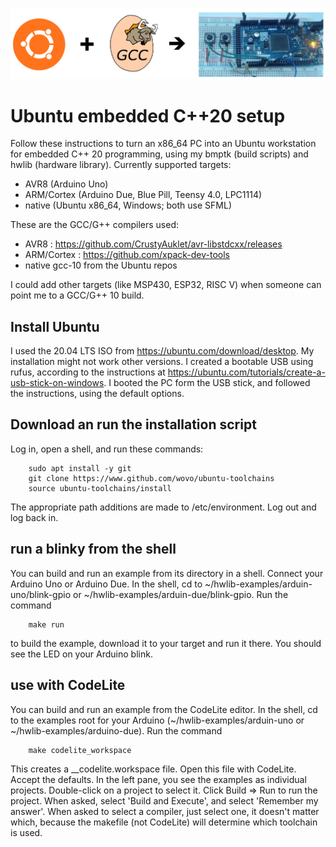 ![](images/header.gif)

# Ubuntu embedded C++20 setup

Follow these instructions to turn an x86_64 PC 
into an Ubuntu workstation for embedded C++ 20 programming,
using my bmptk (build scripts) and hwlib (hardware library).
Currently supported targets: 
- AVR8 (Arduino Uno)
- ARM/Cortex (Arduino Due, Blue Pill, Teensy 4.0, LPC1114)
- native (Ubuntu x86_64, Windows; both use SFML)

These are the GCC/G++ compilers used:
- AVR8 : https://github.com/CrustyAuklet/avr-libstdcxx/releases
- ARM/Cortex : https://github.com/xpack-dev-tools
- native gcc-10 from the Ubuntu repos

I could add other targets (like MSP430, ESP32, RISC V)
when someone can point me to a GCC/G++ 10 build.

## Install Ubuntu

I used the 20.04 LTS ISO from
https://ubuntu.com/download/desktop. 
My installation might not work other versions.
I created a bootable USB using rufus,
according to the instructions at 
https://ubuntu.com/tutorials/create-a-usb-stick-on-windows.
I booted the PC form the USB stick, 
and followed the instructions, using the default options.

## Download an run the installation script

Log in, open a shell, and run these commands:
````shell
    sudo apt install -y git
    git clone https://www.github.com/wovo/ubuntu-toolchains
    source ubuntu-toolchains/install
````    
The appropriate path additions are made to /etc/environment.
Log out and log back in.
    
## run a blinky from the shell

You can build and run an example from its directory in a shell.
Connect your Arduino Uno or Arduino Due.
In the shell, cd to ~/hwlib-examples/arduin-uno/blink-gpio
or ~/hwlib-examples/arduin-due/blink-gpio.
Run the command
````shell
    make run
````
to build the example, download it to your 
target and run it there.
You should see the LED on your Arduino blink.

## use with CodeLite

You can build and run an example from the CodeLite editor.
In the shell, cd to the examples root for your Arduino
(~/hwlib-examples/arduin-uno or ~/hwlib-examples/arduino-due).
Run the command
````shell
    make codelite_workspace
````    
This creates a __codelite.workspace file.
Open this file with CodeLite.
Accept the defaults.
In the left pane, you see the examples as individual projects.
Double-click on a project to select it.
Click Build => Run to run the project.
When asked, select 'Build and Execute', and select 'Remember my answer'.
When asked to select a compiler, just select one, it doesn't matter which,
because the makefile (not CodeLite) will determine which toolchain is used.

